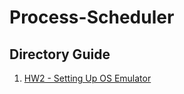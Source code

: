 # Process-Scheduler


## Directory Guide
1. [HW2 - Setting Up OS Emulator](https://github.com/Glinary/Process-Scheduler/tree/group-hw-week2)